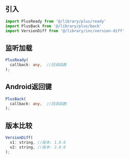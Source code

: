 ## 引入
```javascript
import PlusReady from '@/library/plus/ready'
import PlusBack from '@/library/plus/back'
import VersionDiff from '@/library/inc/version-diff'
```

## 监听加载
```typescript
PlusReady(
  callback: any,  //回调函数
);
```

## Android返回键
```typescript
PlusBack(
  callback: any,  //回调函数
);
```

## 版本比较
```javascript
VersionDiff(
  v1: string, //版本: 1.0.0
  v2: string, //版本: 2.0.0
);
```
